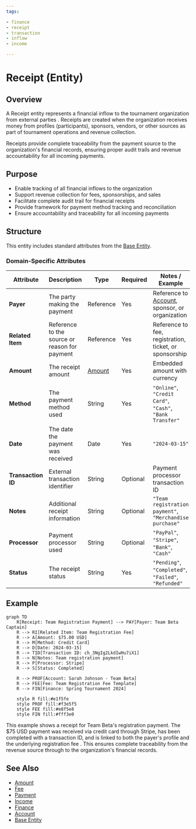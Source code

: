 ```yaml
---
tags:

- finance
- receipt
- transaction
- inflow
- income

---
```


# Receipt (Entity)

## Overview

A Receipt entity represents a financial inflow to the tournament organization from external parties
.
Receipts are created when the organization receives money from profiles (participants), sponsors, vendors, or other sources as part of tournament operations and revenue collection.

Receipts provide complete traceability from the payment source to the organization's financial records, ensuring proper audit trails and revenue accountability for all incoming payments.

## Purpose

- Enable tracking of all financial inflows to the organization
- Support revenue collection for fees, sponsorships, and sales
- Facilitate complete audit trail for financial receipts
- Provide framework for payment method tracking and reconciliation
- Ensure accountability and traceability for all incoming payments

## Structure

This entity includes standard attributes from the [Base Entity](../foundation/base_entity.md).

### Domain-Specific Attributes

| Attribute | Description | Type | Required | Notes / Example |
|-----------|-------------|------|----------|-----------------|
| **Payer** | The party making the payment | Reference | Yes | Reference to [Account](../identity/account/account.md), sponsor, or organization |
| **Related Item** | Reference to the source or reason for payment | Reference | Yes | Reference to fee, registration, ticket, or sponsorship |
| **Amount** | The receipt amount | [Amount](../finance/amount.md) | Yes | Embedded amount with currency |
| **Method** | The payment method used | String | Yes | `"Online"`, `"Credit Card"`, `"Cash"`, `"Bank Transfer"` |
| **Date** | The date the payment was received | Date | Yes | `"2024-03-15"` |
| **Transaction ID** | External transaction identifier | String | Optional | Payment processor transaction ID |
| **Notes** | Additional receipt information | String | Optional | `"Team registration payment"`, `"Merchandise purchase"` |
| **Processor** | Payment processor used | String | Optional | `"PayPal"`, `"Stripe"`, `"Bank"`, `"Cash"` |
| **Status** | The receipt status | String | Yes | `"Pending"`, `"Completed"`, `"Failed"`, `"Refunded"` |

## Example

```mermaid
graph TD
    R[Receipt: Team Registration Payment] --> PAY[Payer: Team Beta Captain]
    R --> RI[Related Item: Team Registration Fee]
    R --> A[Amount: $75.00 USD]
    R --> M[Method: Credit Card]
    R --> D[Date: 2024-03-15]
    R --> TID[Transaction ID: ch_3NgIg2LkdIwHu7iX1]
    R --> N[Notes: Team registration payment]
    R --> P[Processor: Stripe]
    R --> S[Status: Completed]

    R --> PROF[Account: Sarah Johnson - Team Beta]
    R --> FEE[Fee: Team Registration Fee Template]
    R --> FIN[Finance: Spring Tournament 2024]

    style R fill:#e1f5fe
    style PROF fill:#f3e5f5
    style FEE fill:#e8f5e8
    style FIN fill:#fff3e0
```

This example shows a receipt for Team Beta's registration payment.
The $75 USD payment was received via credit card through Stripe, has been completed with a transaction ID, and is linked to both the payer's profile and the underlying registration fee
.
This ensures complete traceability from the revenue source through to the organization's financial records.

## See Also

- [Amount](../finance/amount.md)
- [Fee](../finance/fee.md)
- [Payment](../finance/payment.md)
- [Income](../finance/income.md)
- [Finance](../finance/finance.md)
- [Account](../identity/account/account.md)
- [Base Entity](../foundation/base_entity.md)
